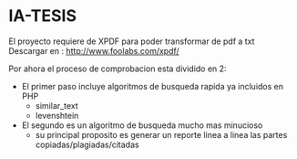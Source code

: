 # IA-TESIS

El proyecto requiere de XPDF para poder transformar de pdf a txt
  Descargar en : http://www.foolabs.com/xpdf/
  
  
Por ahora el proceso de comprobacion esta dividido en 2:
  * El primer paso incluye algoritmos de busqueda rapida ya incluidos en PHP
    - similar_text
    - levenshtein
  * El segundo es un algoritmo de busqueda mucho mas minucioso
    - su principal proposito es generar un reporte linea a linea las partes copiadas/plagiadas/citadas
